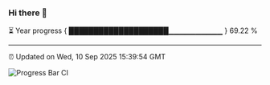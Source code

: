 ### Hi there 👋

⏳ Year progress { ████████████████████▁▁▁▁▁▁▁▁▁▁ } 69.22 %

---

⏰ Updated on Wed, 10 Sep 2025 15:39:54 GMT

![Progress Bar CI](https://github.com/IshwaranRudhara/GIT-ACTION/workflows/Progress%20Bar%20CI/badge.svg)
